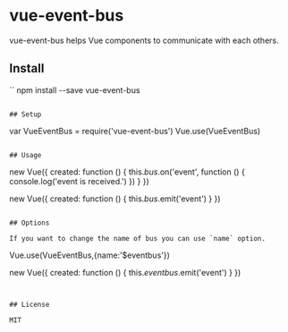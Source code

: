 # vue-event-bus

vue-event-bus helps Vue components to communicate with each others.

## Install

``
npm install --save vue-event-bus
```

## Setup

```
var VueEventBus = require('vue-event-bus')
Vue.use(VueEventBus)
```

## Usage

```
new Vue({
  created: function () {
    this.$bus.$on('event', function () { console.log('event is received.') })
  }
})

new Vue({
  created: function () {
    this.$bus.$emit('event')
  }
})
```

## Options

If you want to change the name of bus you can use `name` option.

```
Vue.use(VueEventBus,{name:'$eventbus'})

new Vue({
  created: function () {
    this.$eventbus.$emit('event')
  }
})
```


## License

MIT

